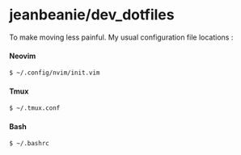 # jeanbeanie/dev_dotfiles
To make moving less painful.
My usual configuration file locations :

#### Neovim
```sh
$ ~/.config/nvim/init.vim
```

#### Tmux
```sh
$ ~/.tmux.conf
```

#### Bash
```sh
$ ~/.bashrc
```
